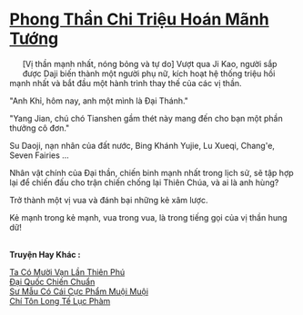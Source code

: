 <a href="https://truyentiki.com/phong-than-chi-trieu-hoan-manh-tuong.33698/" title="Phong Thần Chi Triệu Hoán Mãnh Tướng"><h1>Phong Thần Chi Triệu Hoán Mãnh Tướng</h1></a><div style="display:table"><img align="right" style="float: left; padding: 10px;" src="https://truyentiki.com/images/story/200x260/33698.jpg" alt="">[Vị thần mạnh nhất, nóng bỏng và tự do] Vượt qua Ji Kao, người sắp được Daji biến thành một người phụ nữ, kích hoạt hệ thống triệu hồi mạnh nhất và bắt đầu một hành trình thay thế của các vị thần. <p></p> "Anh Khỉ, hôm nay, anh một mình là Đại Thánh." <p></p> "Yang Jian, chú chó Tianshen gầm thét này mang đến cho bạn một phần thưởng cô đơn." <p></p> Su Daoji, nạn nhân của đất nước, Bing Khánh Yujie, Lu Xueqi, Chang&#39;e, Seven Fairies ... <p></p> Nhân vật chính của Đại thần, chiến binh mạnh nhất trong lịch sử, sẽ tập hợp lại để chiến đấu cho trận chiến chống lại Thiên Chúa, và ai là anh hùng? <p></p> Trở thành một vị vua và đánh bại những kẻ xâm lược. <p></p> Kẻ mạnh trong kẻ mạnh, vua trong vua, là trong tiếng gọi của vị thần hung dữ!</div><p><br><b>Truyện Hay Khác :</b></p><a href="https://truyentiki.com/ta-co-muoi-van-lan-thien-phu.33697/" alt="Ta Có Mười Vạn Lần Thiên Phú">Ta Có Mười Vạn Lần Thiên Phú</a><br/><a href="https://github.com/nownovels/top500/tree/master/truyenhay/33824/" alt="Đại Quốc Chiến Chuẩn">Đại Quốc Chiến Chuẩn</a><br/><a href="https://www.wattpad.com/story/227870052-s-mu-c-ci-cc-phm-mui-mui" alt="Sư Mẫu Có Cái Cực Phẩm Muội Muội">Sư Mẫu Có Cái Cực Phẩm Muội Muội</a><br/><a href="https://github.com/nownovels/top500/tree/master/truyenhay/33945/" alt="Chí Tôn Long Tế Lục Phàm">Chí Tôn Long Tế Lục Phàm</a><br/>